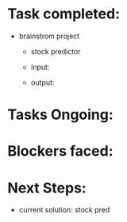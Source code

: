 # Task completed:
- brainstrom project
    - stock predictor
    - input:
    
    - output:



# Tasks Ongoing:


# Blockers faced:


# Next Steps:
- current solution: stock pred

